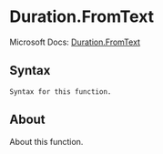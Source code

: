 ---
---

# Duration.FromText

Microsoft Docs: [Duration.FromText](https://docs.microsoft.com/en-us/powerquery-m/duration-fromtext)

## Syntax

```
Syntax for this function.
```

## About

About this function.

